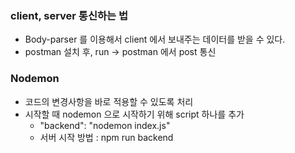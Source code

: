 ### client, server 통신하는 법
- Body-parser 를 이용해서 client 에서 보내주는 데이터를 받을 수 있다. 
- postman 설치 후, run -> postman 에서 post 통신

### Nodemon
- 코드의 변경사항을 바로 적용할 수 있도록 처리
- 시작할 때 nodemon 으로 시작하기 위해 script 하나를 추가
    + "backend": "nodemon index.js"
    + 서버 시작 방법 : npm run backend